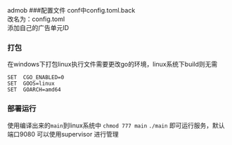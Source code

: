 admob
###配置文件
conf中config.toml.back  
改名为：config.toml  
添加自己的广告单元ID 

### 打包
在windows下打包linux执行文件需要更改go的环境，linux系统下build则无需
```
SET  CGO_ENABLED=0
SET  GOOS=linux
SET  GOARCH=amd64
```

### 部署运行
使用编译出来的`main`到linux系统中
`chmod 777 main`
`./main`
即可运行服务，默认端口9080
可以使用supervisor 进行管理